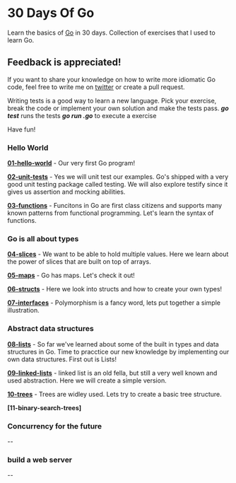# 30 Days Of Go
Learn the basics of [Go](https://golang.org/) in 30 days.
Collection of exercises that I used to learn Go.

## Feedback is appreciated!
If you want to share your knowledge on how to write more idiomatic Go code, feel free to write me on [twitter](https://www.twitter.com/osterbergmarcus) or create a pull request.

Writing tests is a good way to learn a new language. Pick your exercise, break the code or implement your own solution and make the tests pass.
***go test*** runs the tests
***go run <file name>.go*** to execute a exercise

Have fun!

### Hello World
**[01-hello-world](01-hello-world)** - Our very first Go program!

**[02-unit-tests](02-unit-tests)** - Yes we will unit test our examples. Go's shipped with a very good unit testing package
called testing. We will also explore testify since it gives us assertion and mocking abilities.

**[03-functions](03-functions)** - Funcitons in Go are first class citizens and supports many known patterns from functional programming. Let's learn the syntax of functions.

### Go is all about types
**[04-slices](04-slices)** - We want to be able to hold multiple values. Here we learn about the power of slices that are
built on top of arrays.

**[05-maps](05-maps)** - Go has maps. Let's check it out!

**[06-structs](06-structs)** - Here we look into structs and how to create your own types!

**[07-interfaces](07-interfaces)** - Polymorphism is a fancy word, lets put together a simple illustration.

### Abstract data structures
**[08-lists](08-lists)** - So far we've learned about some of the built in types and data structures in Go. Time to pracctice our new
knowledge by implementing our own data structures. First out is Lists!

**[09-linked-lists](09-linked-lists)** - linked list is an old fella, but still a very well known and used abstraction. Here we will create
a simple version.

**[10-trees](10-trees)** - Trees are widley used. Lets try to create a basic tree structure.

**[11-binary-search-trees]**


### Concurrency for the future
--

### build a web server
--
